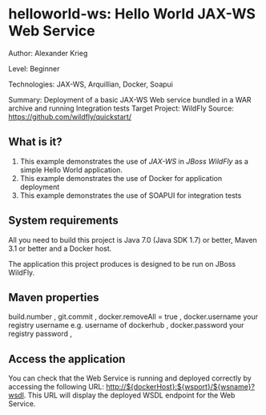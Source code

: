 helloworld-ws: Hello World JAX-WS Web Service
==================================================
Author: Alexander Krieg

Level: Beginner

Technologies: JAX-WS, Arquillian, Docker, Soapui

Summary: Deployment of a basic JAX-WS Web service bundled in a WAR archive and running Integration tests
Target Project: WildFly
Source: <https://github.com/wildfly/quickstart/>

What is it?
-----------

1. This example demonstrates the use of *JAX-WS* in *JBoss WildFly* as a simple Hello World application.
2. This example demonstrates the use of Docker for application deployment 
3. This example demonstrates the use of SOAPUI for integration tests


System requirements
-------------------

All you need to build this project is Java 7.0 (Java SDK 1.7) or better, Maven 3.1 or better and a Docker host.

The application this project produces is designed to be run on JBoss WildFly.


Maven properties 
---------------
 
build.number , 
git.commit , 
docker.removeAll = true ,
docker.username your registry username e.g. username of dockerhub ,
docker.password  your registry password ,

Access the application 
---------------------

You can check that the Web Service is running and deployed correctly by accessing the following URL: <http://${dockerHost}:${wsport}/${wsname}?wsdl>. This URL will display the deployed WSDL endpoint for the Web Service.


